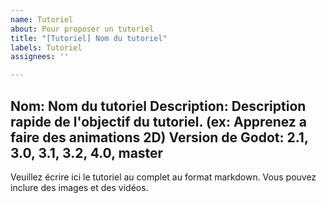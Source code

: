 ```yaml
---
name: Tutoriel
about: Pour proposer un tutoriel
title: "[Tutoriel] Nom du tutoriel"
labels: Tutoriel
assignees: ''

---
```


Nom: Nom du tutoriel
Description: Description rapide de l'objectif du tutoriel. (ex: Apprenez a faire des animations 2D)
Version de Godot: 2.1, 3.0, 3.1, 3.2, 4.0, master
----
Veuillez écrire ici le tutoriel au complet au format markdown. Vous pouvez inclure des images et des vidéos.
